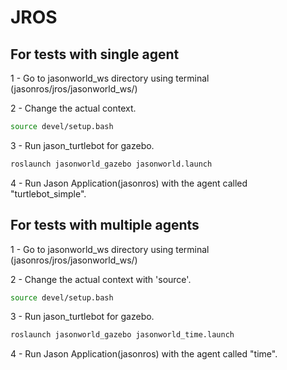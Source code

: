 JROS
====

For tests with single agent
-----------------------------
1 - Go to jasonworld_ws directory using terminal (jasonros/jros/jasonworld_ws/)

2 - Change the actual context.
```bash
source devel/setup.bash
```
3 - Run jason_turtlebot for gazebo.
```bash
roslaunch jasonworld_gazebo jasonworld.launch
```
4 - Run Jason Application(jasonros) with the agent called "turtlebot_simple".

For tests with multiple agents
-------------------------------
1 - Go to jasonworld_ws directory using terminal (jasonros/jros/jasonworld_ws/)

2 - Change the actual context with 'source'.
```bash
source devel/setup.bash
```
3 - Run jason_turtlebot for gazebo.
```bash
roslaunch jasonworld_gazebo jasonworld_time.launch
```
4 - Run Jason Application(jasonros) with the agent called "time".

